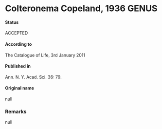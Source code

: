 Colteronema Copeland, 1936 GENUS
=======

#### Status
ACCEPTED

#### According to
The Catalogue of Life, 3rd January 2011

#### Published in
Ann. N. Y. Acad. Sci. 36: 79.

#### Original name
null

### Remarks
null
